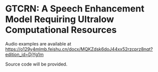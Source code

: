 # GTCRN: A Speech Enhancement Model Requiring Ultralow Computational Resources
Audio examples are available at https://o129y4mlmb.feishu.cn/docx/MQKZdsk6doJ44xx52rzcprz8nqt?edition_id=DjYg1m

Source code will be provided.
